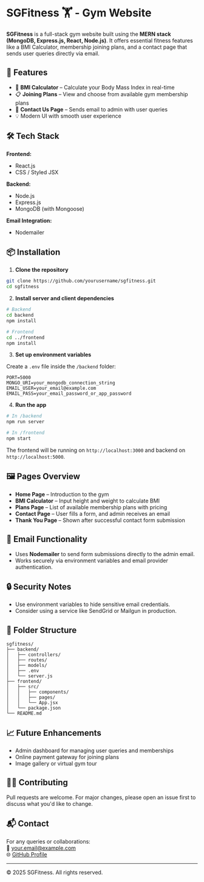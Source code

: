 # SGFitness 🏋️ - Gym Website

**SGFitness** is a full-stack gym website built using the **MERN stack (MongoDB, Express.js, React, Node.js)**. It offers essential fitness features like a BMI Calculator, membership joining plans, and a contact page that sends user queries directly via email.

## 🚀 Features

- 🧮 **BMI Calculator** – Calculate your Body Mass Index in real-time
- 📋 **Joining Plans** – View and choose from available gym membership plans
- 📩 **Contact Us Page** – Sends email to admin with user queries
- 💡 Modern UI with smooth user experience

## 🛠️ Tech Stack

**Frontend:**
- React.js
- CSS / Styled JSX

**Backend:**
- Node.js
- Express.js
- MongoDB (with Mongoose)

**Email Integration:**
- Nodemailer

## 📦 Installation

1. **Clone the repository**

```bash
git clone https://github.com/yourusername/sgfitness.git
cd sgfitness
```

2. **Install server and client dependencies**

```bash
# Backend
cd backend
npm install

# Frontend
cd ../frontend
npm install
```

3. **Set up environment variables**

Create a `.env` file inside the `/backend` folder:

```env
PORT=5000
MONGO_URI=your_mongodb_connection_string
EMAIL_USER=your_email@example.com
EMAIL_PASS=your_email_password_or_app_password
```

4. **Run the app**

```bash
# In /backend
npm run server

# In /frontend
npm start
```

The frontend will be running on `http://localhost:3000` and backend on `http://localhost:5000`.

## 🖼️ Pages Overview

- **Home Page** – Introduction to the gym
- **BMI Calculator** – Input height and weight to calculate BMI
- **Plans Page** – List of available membership plans with pricing
- **Contact Page** – User fills a form, and admin receives an email
- **Thank You Page** – Shown after successful contact form submission

## 📧 Email Functionality

- Uses **Nodemailer** to send form submissions directly to the admin email.
- Works securely via environment variables and email provider authentication.

## 🔒 Security Notes

- Use environment variables to hide sensitive email credentials.
- Consider using a service like SendGrid or Mailgun in production.

## 📌 Folder Structure

```plaintext
sgfitness/
├── backend/
│   ├── controllers/
│   ├── routes/
│   ├── models/
│   ├── .env
│   └── server.js
├── frontend/
│   ├── src/
│   │   ├── components/
│   │   ├── pages/
│   │   └── App.jsx
│   └── package.json
└── README.md
```

## 📈 Future Enhancements

- Admin dashboard for managing user queries and memberships
- Online payment gateway for joining plans
- Image gallery or virtual gym tour

## 🙋‍♂️ Contributing

Pull requests are welcome. For major changes, please open an issue first to discuss what you'd like to change.

## 📬 Contact

For any queries or collaborations:  
📧 your.email@example.com  
🌐 [GitHub Profile](https://github.com/yourusername)

---

© 2025 SGFitness. All rights reserved.
